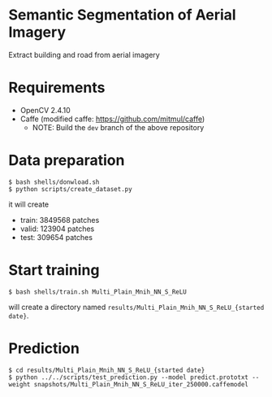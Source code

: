 Semantic Segmentation of Aerial Imagery
========================================

Extract building and road from aerial imagery

# Requirements
- OpenCV 2.4.10
- Caffe (modified caffe: https://github.com/mitmul/caffe)
    - NOTE: Build the `dev` branch of the above repository

# Data preparation

    $ bash shells/donwload.sh
    $ python scripts/create_dataset.py

it will create
- train: 3849568 patches
- valid: 123904 patches
- test: 309654 patches

# Start training

    $ bash shells/train.sh Multi_Plain_Mnih_NN_S_ReLU

will create a directory named `results/Multi_Plain_Mnih_NN_S_ReLU_{started date}`.

# Prediction

    $ cd results/Multi_Plain_Mnih_NN_S_ReLU_{started date}
    $ python ../../scripts/test_prediction.py --model predict.prototxt --weight snapshots/Multi_Plain_Mnih_NN_S_ReLU_iter_250000.caffemodel

